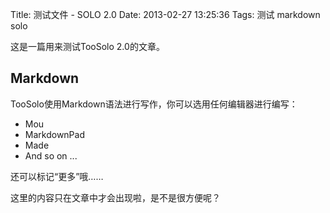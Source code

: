 Title: 测试文件 - SOLO 2.0
Date: 2013-02-27 13:25:36
Tags: 测试 markdown solo

这是一篇用来测试TooSolo 2.0的文章。

## Markdown

TooSolo使用Markdown语法进行写作，你可以选用任何编辑器进行编写：

- Mou
- MarkdownPad
- Made
- And so on ...

还可以标记“更多”哦……

<!-- $$solo_more$$ -->

这里的内容只在文章中才会出现啦，是不是很方便呢？